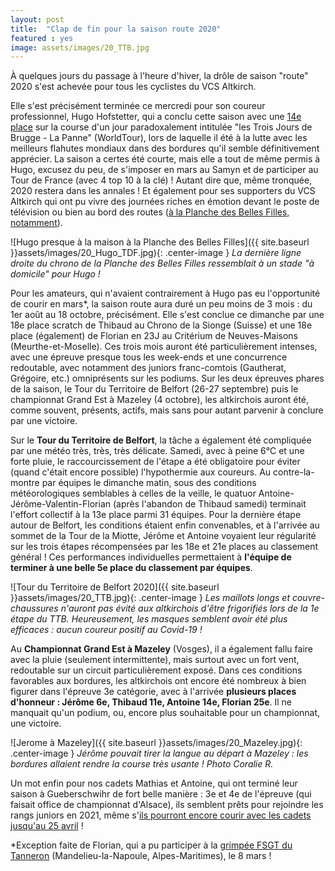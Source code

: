 ```yaml
---
layout: post
title:  "Clap de fin pour la saison route 2020"
featured : yes
image: assets/images/20_TTB.jpg
---
```


À quelques jours du passage à l'heure d'hiver, la drôle de saison "route" 2020 s'est achevée pour tous les cyclistes du VCS Altkirch. 

Elle s'est précisément terminée ce mercredi pour son coureur professionnel, Hugo Hofstetter, qui a conclu cette saison avec une [14e place](https://www.lalsace.fr/sport/2020/10/21/hofstetter-dans-la-bonne-echappee-a-la-panne) sur la course d'un jour paradoxalement intitulée "les Trois Jours de Brugge - La Panne" (WorldTour), lors de laquelle il été à la lutte avec les meilleurs flahutes mondiaux dans des bordures qu'il semble définitivement apprécier. La saison a certes été courte,  mais elle a tout de même permis à Hugo, excusez du peu, de s'imposer en mars au Samyn et de participer au Tour de France (avec 4 top 10 à la clé) ! Autant dire que, même tronquée, 2020 restera dans les annales ! Et également pour ses supporters du VCS Altkirch qui ont pu vivre des journées riches en émotion devant le poste de télévision ou bien au bord des routes ([à la Planche des Belles Filles, notamment](https://www.lalsace.fr/tour-de-france/2020/09/18/hofstetter-peut-compter-sur-ses-supporters)).

![Hugo presque à la maison à la Planche des Belles Filles]({{ site.baseurl }}assets/images/20_Hugo_TDF.jpg){: .center-image }
_La dernière ligne droite du chrono de la Planche des Belles Filles ressemblait à un stade "à domicile" pour Hugo !_

Pour les amateurs, qui n'avaient contrairement à Hugo pas eu l'opportunité de courir en mars\*, la saison route aura duré un peu moins de 3 mois : du 1er août au 18 octobre, précisément. Elle s'est conclue ce dimanche par une 18e place scratch de Thibaud au Chrono de la Sionge (Suisse) et une 18e place (également) de Florian en 23J au Critérium de Neuves-Maisons (Meurthe-et-Moselle). Ces trois mois auront été particulièrement intenses, avec une épreuve presque tous les week-ends et une concurrence redoutable, avec notamment des juniors franc-comtois (Gautherat, Grégoire, etc.) omniprésents sur les podiums. Sur les deux épreuves phares de la saison, le Tour du Territoire de Belfort (26-27 septembre) puis le championnat Grand Est à Mazeley (4 octobre), les altkirchois auront été, comme souvent, présents, actifs, mais sans pour autant parvenir à conclure par une victoire.


Sur le **Tour du Territoire de Belfort**, la tâche a également été compliquée par une météo très, très, très délicate. Samedi, avec à peine 6°C et une forte pluie, le raccourcissement de l'étape a été obligatoire pour éviter (quand c'était encore possible) l'hypothermie aux coureurs. Au contre-la-montre par équipes le dimanche matin, sous des conditions météorologiques semblables à celles de la veille, le quatuor Antoine-Jérôme-Valentin-Florian (après l'abandon de Thibaud samedi) terminait l'effort collectif à la 13e place parmi 31 équipes. Pour la dernière étape autour de Belfort, les conditions étaient enfin convenables, et à l'arrivée au sommet de la Tour de la Miotte, Jérôme et Antoine voyaient leur régularité sur les trois étapes récompensées par les 18e et 21e places au classement général ! Ces performances individuelles permettaient à **l'équipe de terminer à une belle 5e place du classement par équipes**.

![Tour du Territoire de Belfort 2020]({{ site.baseurl }}assets/images/20_TTB.jpg){: .center-image }
_Les maillots longs et couvre-chaussures n'auront pas évité aux altkirchois d'être frigorifiés lors de la 1e étape du TTB. Heureusement, les masques semblent avoir été plus efficaces : aucun coureur positif au Covid-19 !_

Au **Championnat Grand Est à Mazeley** (Vosges), il a également fallu faire avec la pluie (seulement intermittente), mais surtout avec un fort vent, redoutable sur un circuit particulièrement exposé. Dans ces conditions favorables aux bordures, les altkirchois ont encore été nombreux à bien figurer dans l'épreuve 3e catégorie, avec à l'arrivée **plusieurs places d'honneur :  Jérôme 6e, Thibaud 11e, Antoine 14e, Florian 25e**. Il ne manquait qu'un podium, ou, encore plus souhaitable pour un championnat, une victoire.

![Jerome à Mazeley]({{ site.baseurl }}assets/images/20_Mazeley.jpg){: .center-image }
_Jérôme pouvait tirer la langue au départ à Mazeley : les bordures allaient rendre la course très usante ! Photo Coralie R._

Un mot enfin pour nos cadets Mathias et Antoine, qui ont terminé leur saison à Gueberschwihr de fort belle manière : 3e et 4e de l'épreuve (qui faisait office de championnat d'Alsace), ils semblent prêts pour rejoindre les rangs juniors en 2021, même s'[ils pourront encore courir avec les cadets jusqu'au 25 avril](https://www.directvelo.com/actualite/82352/les-cadets-2-et-juniors-2-pourront-jouer-les-prolongations) !

\*Exception faite de Florian, qui a pu participer à la [grimpée FSGT du Tanneron](https://www.fsgtcyclisme06.fr/fsgt/races/242/) (Mandelieu-la-Napoule, Alpes-Maritimes), le 8 mars !







